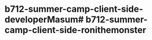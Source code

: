 # b712-summer-camp-client-side-developerMasum#   b 7 1 2 - s u m m e r - c a m p - c l i e n t - s i d e - r o n i t h e m o n s t e r  
 